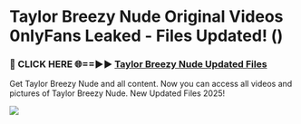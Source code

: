 # Taylor Breezy Nude Original Videos 0nlyFans Leaked - Files Updated! ()

<h3>🔴 CLICK HERE 🌐==►► <a href="https://tinyurl.com/2p9ay9w9" rel="nofollow">Taylor Breezy Nude Updated Files</a></h3>

Get Taylor Breezy Nude and all content. Now you can access all videos and pictures of Taylor Breezy Nude. New Updated Files 2025!

[![](https://i.imgur.com/KQgVmj3.gif)](https://tinyurl.com/2p9ay9w9)
